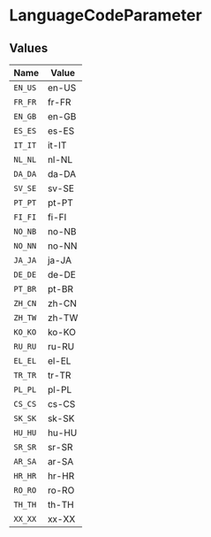 # LanguageCodeParameter


## Values

| Name    | Value   |
| ------- | ------- |
| `EN_US` | en-US   |
| `FR_FR` | fr-FR   |
| `EN_GB` | en-GB   |
| `ES_ES` | es-ES   |
| `IT_IT` | it-IT   |
| `NL_NL` | nl-NL   |
| `DA_DA` | da-DA   |
| `SV_SE` | sv-SE   |
| `PT_PT` | pt-PT   |
| `FI_FI` | fi-FI   |
| `NO_NB` | no-NB   |
| `NO_NN` | no-NN   |
| `JA_JA` | ja-JA   |
| `DE_DE` | de-DE   |
| `PT_BR` | pt-BR   |
| `ZH_CN` | zh-CN   |
| `ZH_TW` | zh-TW   |
| `KO_KO` | ko-KO   |
| `RU_RU` | ru-RU   |
| `EL_EL` | el-EL   |
| `TR_TR` | tr-TR   |
| `PL_PL` | pl-PL   |
| `CS_CS` | cs-CS   |
| `SK_SK` | sk-SK   |
| `HU_HU` | hu-HU   |
| `SR_SR` | sr-SR   |
| `AR_SA` | ar-SA   |
| `HR_HR` | hr-HR   |
| `RO_RO` | ro-RO   |
| `TH_TH` | th-TH   |
| `XX_XX` | xx-XX   |